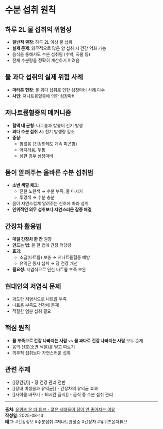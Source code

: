 # 수분 섭취 원칙

## 하루 2L 물 섭취의 위험성
- **일반적 권장**: 하루 2L 이상 물 섭취
- **실제 문제**: 의무적으로 많은 양 섭취 시 건강 악화 가능
- 음식을 통해서도 수분 섭취됨 (수박, 국물 등)
- 전체 수분량을 정확히 계산하기 어려움

## 물 과다 섭취의 실제 위험 사례
- **마라톤 현장**: 물 과다 섭취로 인한 심장마비 사례 다수
- **사인**: 저나트륨혈증에 의한 심장마비

## 저나트륨혈증의 메커니즘
- **혈액 내 균형**: 나트륨과 칼륨이 전기 발생
- **과다 수분 섭취 시**: 전기 발생량 감소
- **증상**: 
  - 힘없음 (건강한데도 계속 피곤함)
  - 어지러움, 두통
  - 심한 경우 심장마비

## 몸이 알려주는 올바른 수분 섭취법
- **소변 색깔 체크**:
  - 진한 노란색 → 수분 부족, 물 마시기
  - 투명색 → 수분 충분
- 몸이 자연스럽게 알려주는 신호에 따라 섭취
- **인위적인 의무 섭취보다 자연스러운 갈증 해결**

## 간장차 활용법
- **매일 간장차 한 잔** 권장
- **만드는 법**: 물 한 컵에 간장 적당량
- **효과**:
  - 소금(나트륨) 보충 → 저나트륨혈증 예방
  - 유익균 동시 섭취 → 장 건강 개선
- **필요성**: 저염식으로 인한 나트륨 부족 보완

## 현대인의 저염식 문제
- 과도한 저염식으로 나트륨 부족
- 나트륨 부족도 건강에 문제
- 적절한 염분 섭취 필요

## 핵심 원칙
- **물 부족으로 건강 나빠지는 사람** vs **물 과다로 건강 나빠지는 사람** 모두 존재
- 몸의 신호(소변 색깔)를 믿고 따르기
- 의무적 섭취보다 자연스러운 섭취

## 관련 주제
- [[장건강]] - 장 건강 관리 전반
- [[장내 미생물과 유익균]] - 간장차의 유익균 효과
- [[사이클 바꾸기 - 16시간 금식]] - 금식 중 수분 섭취 관리

---
**출처**: [유퀴즈 온 더 튜브 - 젊은 세대들이 장이 안 좋아지는 이유](https://www.youtube.com/watch?v=8zBE7CKOmp0&list=WL&index=7&ab_channel=%EC%9C%A0%ED%80%B4%EC%A6%88%EC%98%A8%EB%8D%94%ED%8A%9C%EB%B8%8C)  
**작성일**: 2025-08-13  
**태그**: #건강정보 #수분섭취 #저나트륨혈증 #간장차 #유퀴즈온더튜브